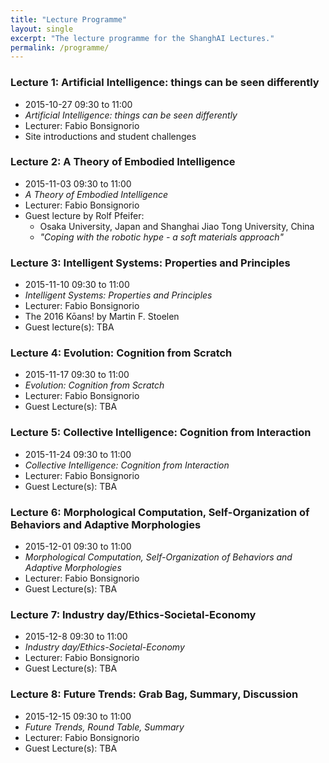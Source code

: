 ```yaml
---
title: "Lecture Programme"
layout: single
excerpt: "The lecture programme for the ShanghAI Lectures."
permalink: /programme/
---
```


### Lecture 1: Artificial Intelligence: things can be seen differently
* 2015-10-27  09:30 to 11:00
* *Artificial Intelligence: things can be seen differently*
* Lecturer: Fabio Bonsignorio
* Site introductions and student challenges

### Lecture 2: A Theory of Embodied Intelligence
* 2015-11-03 09:30 to 11:00
* *A Theory of Embodied Intelligence*
* Lecturer: Fabio Bonsignorio
* Guest lecture by Rolf Pfeifer: 
  * Osaka University, Japan and Shanghai Jiao Tong University, China
  * *"Coping with the robotic hype - a soft materials approach"*

### Lecture 3: Intelligent Systems: Properties and Principles
* 2015-11-10 09:30 to 11:00
* *Intelligent Systems: Properties and Principles*
* Lecturer: Fabio Bonsignorio
* The 2016 Kōans! by Martin F. Stoelen
* Guest lecture(s): TBA

### Lecture 4: Evolution: Cognition from Scratch
* 2015-11-17 09:30 to 11:00
* *Evolution: Cognition from Scratch*
* Lecturer: Fabio Bonsignorio
* Guest Lecture(s): TBA

### Lecture 5: Collective Intelligence: Cognition from Interaction
* 2015-11-24 09:30 to 11:00
* *Collective Intelligence: Cognition from Interaction*
* Lecturer: Fabio Bonsignorio
* Guest Lecture(s): TBA

### Lecture 6: Morphological Computation, Self-Organization of Behaviors and Adaptive Morphologies
* 2015-12-01 09:30 to 11:00
* *Morphological Computation, Self-Organization of Behaviors and Adaptive Morphologies*
* Lecturer: Fabio Bonsignorio
* Guest Lecture(s): TBA

### Lecture 7: Industry day/Ethics-Societal-Economy
* 2015-12-8  09:30 to 11:00
* *Industry day/Ethics-Societal-Economy*
* Lecturer: Fabio Bonsignorio
* Guest Lecture(s): TBA

### Lecture  8: Future Trends: Grab Bag, Summary, Discussion
* 2015-12-15 09:30 to 11:00
* *Future Trends, Round Table, Summary*
* Lecturer: Fabio Bonsignorio
* Guest Lecture(s): TBA
